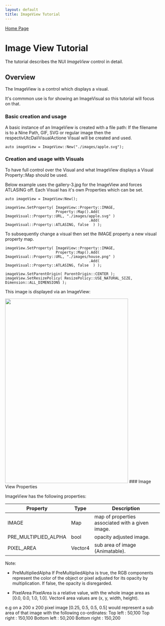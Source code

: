 ```yaml
---
layout: default
title: ImageView Tutorial
---
```

[ Home Page ]({{site.baseurl}}/index) <br>

# Image View Tutorial

The tutorial describes the NUI _ImageView_ control in detail.

## Overview

The ImageView is a control which displays a visual.

It's commmon use is for showing an ImageVisual so this tutorial will focus on that.

### Basic creation and usage

A basic instance of an ImageView is created with a file path:
If the filename is to a Nine Path, GIF, SVG or regular image then the respectivUtcDaliVisualActione
Visual will be created and used.

~~~{.cpp}
auto imageView = ImageView::New("./images/apple.svg");
~~~


### Creation and usage with Visuals

To have full control over the Visual and what ImageView displays a Visual Property::Map should be used.

Below example uses the gallery-3.jpg for the ImageView and forces ATLASING off.
Each Visual has it's own Properties which can be set.

~~~{.cpp}
auto imageView = ImageView:New();

imageView.SetProperty( ImageView::Property::IMAGE,
                       Property::Map().Add( ImageVisual::Property::URL, "./images/apple.svg" )
                                      .Add( ImageVisual::Property::ATLASING, false  ) );

~~~

To subsequently change a visual then set the IMAGE property a new visual property map.

~~~{.cpp}UtcDaliControlActionOnVisual
imageView.SetProperty( ImageView::Property::IMAGE,
                       Property::Map().Add( ImageVisual::Property::URL, "./images/house.png" )
                                      .Add( ImageVisual::Property::ATLASING, false  ) );

imageView.SetParentOrigin( ParentOrigin::CENTER );
imageView.SetResizePolicy( ResizePolicy::USE_NATURAL_SIZE, Dimension::ALL_DIMENSIONS );
~~~

This image is displayed via an ImageView:

<img src="{{site.baseurl}}/assets/images/controls/image-view.png" width="400" height="600">
### Image View Properties

ImageView has the following properties:

| Property  | Type | Description |
| ------------ | ------------ | ------------ |
| IMAGE  | Map | map of properties associated with a given image. |
| PRE_MULTIPLIED_ALPHA | bool | opacity adjusted image. |
| PIXEL_AREA | Vector4 | sub area of image (Animatable). |

Note:

+ PreMultipliedAlpha
If PreMultipliedAlpha is true, the RGB components represent the color of the object or pixel adjusted for its opacity
by multiplication. If false, the opacity is disregarded.

+ PixelArea
PixelArea is a relative value, with the whole image area as [0.0, 0.0, 1.0, 1.0].
Vector4 area values are (x, y, width, height).

e.g on a 200 x 200 pixel image [0.25, 0.5, 0.5, 0.5] would represent a sub area
of that image with the following co-ordinates:
Top left     : 50,100
Top right    : 150,100
Bottom left  : 50,200
Bottom right : 150,200
